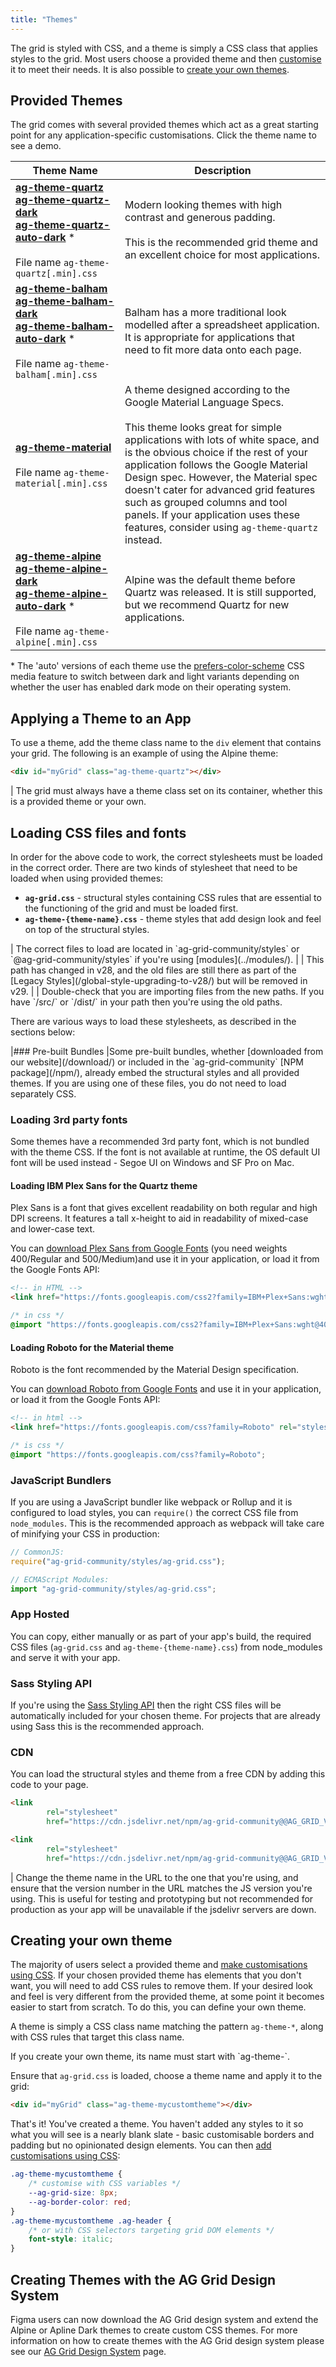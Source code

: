```yaml
---
title: "Themes"
---
```


The grid is styled with CSS, and a theme is simply a CSS class that applies styles to the grid. Most users choose a provided theme and then [customise](/global-style-customisation/) it to meet their needs. It is also possible to [create your own themes](#creating-your-own-theme).

## Provided Themes

The grid comes with several provided themes which act as a great starting point for any application-specific customisations. Click the theme name to see a demo.

| Theme Name | Description |
|------------|-------------|
|[**ag-theme-quartz**](../../example?theme=ag-theme-quartz)<br/>[**ag-theme-quartz-dark**](../../example?theme=ag-theme-quartz-dark)<br/>[**ag-theme-quartz-auto-dark**](../../example?theme=ag-theme-quartz-auto-dark) *<br/><br/>File name `ag-theme-quartz[.min].css` | Modern looking themes with high contrast and generous padding.<br/><br/>This is the recommended grid theme and an excellent choice for most applications. |
|[**ag-theme-balham**](../../example?theme=ag-theme-balham)<br/>[**ag-theme-balham-dark**](../../example?theme=ag-theme-balham-dark)<br/>[**ag-theme-balham-auto-dark**](../../example?theme=ag-theme-balham-auto-dark) *<br/><br/>File name `ag-theme-balham[.min].css` | Balham has a more traditional look modelled after a spreadsheet application. It is appropriate for applications that need to fit more data onto each page. |
|[**ag-theme-material**](../../example?theme=ag-theme-material)<br/><br/>File name `ag-theme-material[.min].css` | A theme designed according to the Google Material Language Specs.<br/><br/>This theme looks great for simple applications with lots of white space, and is the obvious choice if the rest of your application follows the Google Material Design spec. However, the Material spec doesn't cater for advanced grid features such as grouped columns and tool panels. If your application uses these features, consider using `ag-theme-quartz` instead. |
|[**ag-theme-alpine**](../../example?theme=ag-theme-alpine)<br/>[**ag-theme-alpine-dark**](../../example?theme=ag-theme-alpine-dark)<br/>[**ag-theme-alpine-auto-dark**](../../example?theme=ag-theme-alpine-auto-dark) *<br/><br/>File name `ag-theme-alpine[.min].css` | Alpine was the default theme before Quartz was released. It is still supported, but we recommend Quartz for new applications. |

\* The 'auto' versions of each theme use the [prefers-color-scheme](https://developer.mozilla.org/en-US/docs/Web/CSS/@media/prefers-color-scheme) CSS media feature to switch between dark and light variants depending on whether the user has enabled dark mode on their operating system.

## Applying a Theme to an App

To use a theme, add the theme class name to the `div` element that contains your grid. The following is an example of using the Alpine theme:

```html
<div id="myGrid" class="ag-theme-quartz"></div>
```

<warning>
| The grid must always have a theme class set on its container, whether this is a provided theme or your own.
</warning>

## Loading CSS files and fonts

In order for the above code to work, the correct stylesheets must be loaded in the correct order. There are two kinds of stylesheet that need to be loaded when using provided themes:

- **`ag-grid.css`** - structural styles containing CSS rules that are essential to the functioning of the grid and must be loaded first.
- **`ag-theme-{theme-name}.css`** - theme styles that add design look and feel on top of the structural styles.

<note>
| The correct files to load are located in `ag-grid-community/styles` or `@ag-grid-community/styles` if you're using [modules](../modules/).
|
| This path has changed in v28, and the old files are still there as part of the [Legacy Styles](/global-style-upgrading-to-v28/) but will be removed in v29.
|
| Double-check that you are importing files from the new paths. If you have `/src/` or `/dist/` in your path then you're using the old paths.
</note>

There are various ways to load these stylesheets, as described in the sections below:

<framework-specific-section frameworks="javascript">
|### Pre-built Bundles
|Some pre-built bundles, whether [downloaded from our website](/download/) or included in the `ag-grid-community` [NPM package](/npm/), already embed the structural styles and all provided themes. If you are using one of these files, you do not need to load separately CSS.
</framework-specific-section>

### Loading 3rd party fonts

Some themes have a recommended 3rd party font, which is not bundled with the theme CSS. If the font is not available at runtime, the OS default UI font will be used instead - Segoe UI on Windows and SF Pro on Mac.

#### Loading IBM Plex Sans for the Quartz theme

Plex Sans is a font that gives excellent readability on both regular and high DPI screens. It features a tall x-height to aid in readability of mixed-case and lower-case text.

You can [download Plex Sans from Google Fonts](https://fonts.google.com/specimen/IBM+Plex+Sans) (you need weights 400/Regular and 500/Medium)and use it in your application, or load it from the Google Fonts API:

```html
<!-- in HTML -->
<link href="https://fonts.googleapis.com/css2?family=IBM+Plex+Sans:wght@400;500;700&display=swap" rel="stylesheet" />
```

```css
/* in css */
@import "https://fonts.googleapis.com/css2?family=IBM+Plex+Sans:wght@400;500;700&display=swap";
```

#### Loading Roboto for the Material theme

Roboto is the font recommended by the Material Design specification.

You can [download Roboto from Google Fonts](https://fonts.google.com/specimen/Roboto) and use it in your application, or load it from the Google Fonts API:

```html
<!-- in html -->
<link href="https://fonts.googleapis.com/css?family=Roboto" rel="stylesheet" />
```

```css
/* is css */
@import "https://fonts.googleapis.com/css?family=Roboto";
```

### JavaScript Bundlers

If you are using a JavaScript bundler like webpack or Rollup and it is configured to load styles, you can `require()` the correct CSS file from `node_modules`. This is the recommended approach as webpack will take care of minifying your CSS in production:

```js
// CommonJS:
require("ag-grid-community/styles/ag-grid.css");

// ECMAScript Modules:
import "ag-grid-community/styles/ag-grid.css";
```

### App Hosted

You can copy, either manually or as part of your app's build, the required CSS files (`ag-grid.css` and `ag-theme-{theme-name}.css`) from node_modules and serve it with your app.

### Sass Styling API

If you're using the [Sass Styling API](/global-style-customisation-sass) then the right CSS files will be automatically included for your chosen theme. For projects that are already using Sass this is the recommended approach.

### CDN

You can load the structural styles and theme from a free CDN by adding this code to your page.

```html
<link
        rel="stylesheet"
        href="https://cdn.jsdelivr.net/npm/ag-grid-community@@AG_GRID_VERSION@/styles/ag-grid.css" />

<link
        rel="stylesheet"
        href="https://cdn.jsdelivr.net/npm/ag-grid-community@@AG_GRID_VERSION@/styles/ag-theme-quartz.css" />
```

<note>
| Change the theme name in the URL to the one that you're using, and ensure that the version number in the URL matches the JS version you're using. This is useful for testing and prototyping but not recommended for production as your app will be unavailable if the jsdelivr servers are down.
</note>

## Creating your own theme

The majority of users select a provided theme and [make customisations using CSS](/global-style-customisation/). If your chosen provided theme has elements that you don't want, you will need to add CSS rules to remove them. If your desired look and feel is very different from the provided theme, at some point it becomes easier to start from scratch. To do this, you can define your own theme.

A theme is simply a CSS class name matching the pattern `ag-theme-*`, along with CSS rules that target this class name.

<warning>
If you create your own theme, its name must start with `ag-theme-`.
</warning>

Ensure that `ag-grid.css` is loaded, choose a theme name and apply it to the grid:

```html
<div id="myGrid" class="ag-theme-mycustomtheme"></div>
```

That's it! You've created a theme. You haven't added any styles to it so what you will see is a nearly blank slate - basic customisable borders and padding but no opinionated design elements. You can then [add customisations using CSS](/global-style-customisation/):

```css
.ag-theme-mycustomtheme {
    /* customise with CSS variables */
    --ag-grid-size: 8px;
    --ag-border-color: red;
}
.ag-theme-mycustomtheme .ag-header {
    /* or with CSS selectors targeting grid DOM elements */
    font-style: italic;
}
```

## Creating Themes with the AG Grid Design System 
Figma users can now download the AG Grid design system and extend the Alpine or Apline Dark themes to create custom CSS themes. For more information on how to create themes with the AG Grid design system please see our [AG Grid Design System](/ag-grid-design-system/) page. 

